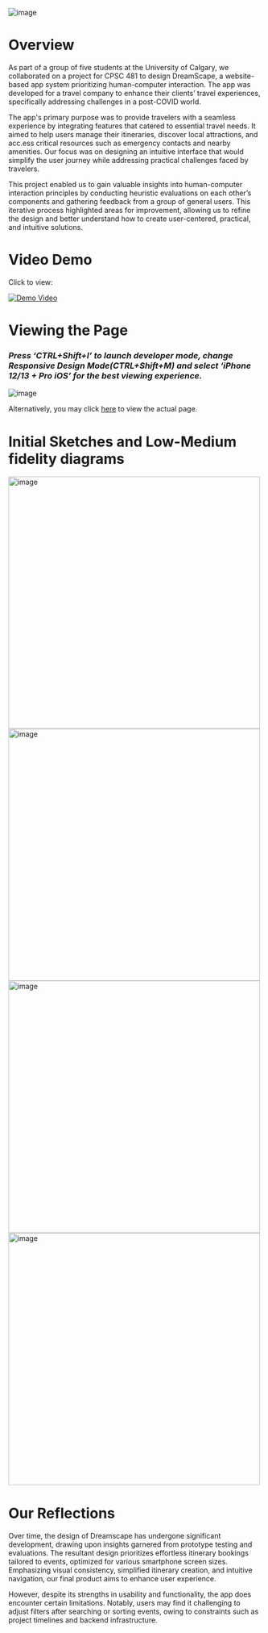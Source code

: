 ![image](https://github.com/user-attachments/assets/8e5b1dbe-0b41-4241-8a83-2e8b94526c5c)

# Overview

As part of a group of five students at the University of Calgary, we collaborated on a project for CPSC 481 to design DreamScape, a website-based app system prioritizing human-computer interaction. The app was developed for a travel company to enhance their clients’ travel experiences, specifically addressing challenges in a post-COVID world.

The app's primary purpose was to provide travelers with a seamless experience by integrating features that catered to essential travel needs. It aimed to help users manage their itineraries, discover local attractions, and acc.ess critical resources such as emergency contacts and nearby amenities. Our focus was on designing an intuitive interface that would simplify the user journey while addressing practical challenges faced by travelers.  

This project enabled us to gain valuable insights into human-computer interaction principles by conducting heuristic evaluations on each other’s components and gathering feedback from a group of general users. This iterative process highlighted areas for improvement, allowing us to refine the design and better understand how to create user-centered, practical, and intuitive solutions.

# Video Demo
Click to view:

[![Demo Video](https://img.youtube.com/vi/CTpm7lZlHp8/0.jpg)](https://www.youtube.com/watch?v=CTpm7lZlHp8)

# Viewing the Page

### *Press ‘CTRL+Shift+I’ to launch developer mode, change Responsive Design Mode(CTRL+Shift+M) and select ‘iPhone 12/13 + Pro iOS’ for the best viewing experience.*

![image](https://github.com/user-attachments/assets/2002b584-5a9e-4056-bb0e-dd09de562c0e)

Alternatively, you may click [here](https://kdhawan2000.github.io/DreamScape/views/index.html) to view the actual page. 

# Initial Sketches and Low-Medium fidelity diagrams

<img src="https://github.com/user-attachments/assets/08bae250-1d3f-483f-b8d5-b7b2102f1587" alt="image" width="500" />

<img src="https://github.com/user-attachments/assets/b9f00910-c123-416e-ba5f-36c5e7bd5e93" alt="image" width="500" />

<img src="https://github.com/user-attachments/assets/4db8a2a0-c2d5-4ac4-bb33-8fb2a6c49e72" alt="image" width="500" />

<img src="https://github.com/user-attachments/assets/e1058a27-d3ff-47f7-8f27-47860357bfd2" alt="image" width="500" />

# Our Reflections

Over time, the design of Dreamscape has undergone significant development, drawing upon insights garnered from prototype testing and evaluations. The resultant design prioritizes effortless itinerary bookings tailored to events, optimized for various smartphone screen sizes. Emphasizing visual consistency, simplified itinerary creation, and intuitive navigation, our final product aims to enhance user experience.​

However, despite its strengths in usability and functionality, the app does encounter certain limitations. Notably, users may find it challenging to adjust filters after searching or sorting events, owing to constraints such as project timelines and backend infrastructure.

